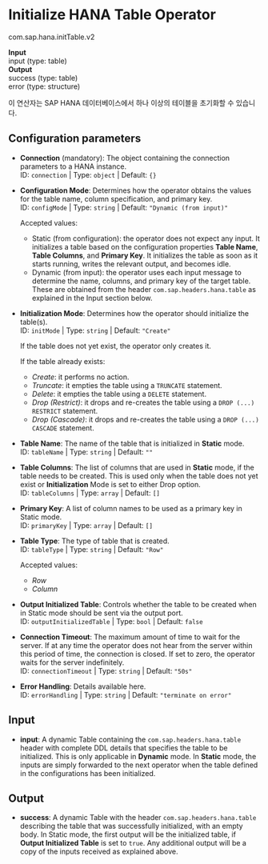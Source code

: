 Initialize HANA Table Operator
===============
com.sap.hana.initTable.v2

**Input**<br>
input (type: table)<br>
**Output**<br>
success (type: table)<br>
error (type: structure)<br>

이 연산자는 SAP HANA 데이터베이스에서 하나 이상의 테이블을 초기화할 수 있습니다.

Configuration parameters
------------

* **Connection** (mandatory): The object containing the connection parameters to a HANA instance.<br>
    ID: `connection` | Type: `object` | Default: `{}`

* **Configuration Mode**: Determines how the operator obtains the values for the table name, column specification, and primary key.<br>
    ID: `configMode` | Type: `string` | Default: `"Dynamic (from input)"`

    Accepted values:

    - Static (from configuration): the operator does not expect any input. It initializes a table based on the configuration properties **Table Name**, **Table Columns**, and **Primary Key**. It initializes the table as soon as it starts running, writes the relevant output, and becomes idle.
    - Dynamic (from input): the operator uses each input message to determine the name, columns, and primary key of the target table. These are obtained from the header `com.sap.headers.hana.table` as explained in the Input section below.

* **Initialization Mode**: Determines how the operator should initialize the table(s).<br>
    ID: `initMode` | Type: `string` | Default: `"Create"`

    If the table does not yet exist, the operator only creates it.

    If the table already exists:

    - _Create_: it performs no action.
    - _Truncate_: it empties the table using a `TRUNCATE` statement.
    - _Delete_: it empties the table using a `DELETE` statement.
    - _Drop (Restrict)_: it drops and re-creates the table using a `DROP (...) RESTRICT` statement.
    - _Drop (Cascade)_: it drops and re-creates the table using a `DROP (...) CASCADE` statement.
* **Table Name**: The name of the table that is initialized in **Static** mode.<br>
    ID: `tableName` | Type: `string` | Default: `""`

* **Table Columns**: The list of columns that are used in **Static** mode, if the table needs to be created. This is used only when the table does not yet exist or **Initialization** Mode is set to either Drop option.<br>
    ID: `tableColumns` | Type: `array` | Default: `[]`

* **Primary Key**: A list of column names to be used as a primary key in Static mode.<br>
    ID: `primaryKey` | Type: `array` | Default: `[]`

* **Table Type**: The type of table that is created.<br>
    ID: `tableType` | Type: `string` | Default: `"Row"`

    Accepted values:

    - _Row_
    - _Column_
* **Output Initialized Table**: Controls whether the table to be created when in Static mode should be sent via the output port.<br>
    ID: `outputInitializedTable` | Type: `bool` | Default: `false`

* **Connection Timeout**: The maximum amount of time to wait for the server. If at any time the operator does not hear from the server within this period of time, the connection is closed. If set to zero, the operator waits for the server indefinitely.<br>
    ID: `connectionTimeout` | Type: `string` | Default: `"50s"`

* **Error Handling**: Details available here.<br>
    ID: `errorHandling` | Type: `string` | Default: `"terminate on error"`

Input
------------
* **input**: A dynamic Table containing the `com.sap.headers.hana.table` header with complete DDL details that specifies the table to be initialized. This is only applicable in **Dynamic** mode. In **Static** mode, the inputs are simply forwarded to the next operator when the table defined in the configurations has been initialized.

Output
------------
* **success**: A dynamic Table with the header `com.sap.headers.hana.table` describing the table that was successfully initialized, with an empty body. In Static mode, the first output will be the initialized table, if **Output Initialized Table** is set to `true`. Any additional output will be a copy of the inputs received as explained above.


